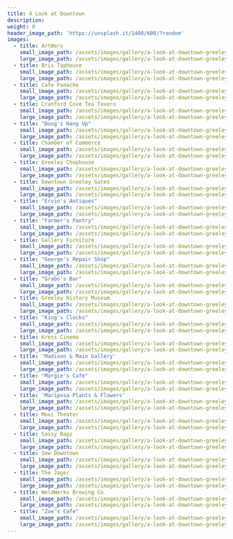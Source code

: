 ```yaml
---
title: A Look at Downtown
description:
weight: 0
header_image_path: 'https://unsplash.it/1400/600/?random'
images:
  - title: ArtWerx
    small_image_path: /assets/images/gallery/a-look-at-downtown-greeley/sm/artwerx-downtown-greeley.jpg
    large_image_path: /assets/images/gallery/a-look-at-downtown-greeley/lg/artwerx-downtown-greeley.jpg
  - title: Brix Taphouse
    small_image_path: /assets/images/gallery/a-look-at-downtown-greeley/sm/brix-taphouse-downtown-greeley.jpg
    large_image_path: /assets/images/gallery/a-look-at-downtown-greeley/lg/brix-taphouse-downtown-greeley.jpg
  - title: Cafe Panache
    small_image_path: /assets/images/gallery/a-look-at-downtown-greeley/sm/cafe-panache-downtown-greeley.jpg
    large_image_path: /assets/images/gallery/a-look-at-downtown-greeley/lg/cafe-panache-downtown-greeley.jpg
  - title: Cranford Cove Tea Tavern
    small_image_path: /assets/images/gallery/a-look-at-downtown-greeley/sm/cranford-cove-tea-tavern-downtown-greeley.jpg
    large_image_path: /assets/images/gallery/a-look-at-downtown-greeley/lg/cranford-cove-tea-tavern-downtown-greeley.jpg
  - title: "Doug's Hang Up"
    small_image_path: /assets/images/gallery/a-look-at-downtown-greeley/sm/dougs-hang-up-downtown-greeley.jpg
    large_image_path: /assets/images/gallery/a-look-at-downtown-greeley/lg/dougs-hang-up-downtown-greeley.jpg
  - title: Chamber of Commerce
    small_image_path: /assets/images/gallery/a-look-at-downtown-greeley/sm/chamber-of-commerce-downtown-greeley.jpg
    large_image_path: /assets/images/gallery/a-look-at-downtown-greeley/lg/chamber-of-commerce-downtown-greeley.jpg
  - title: Greeley Chophouse
    small_image_path: /assets/images/gallery/a-look-at-downtown-greeley/sm/chophouse-downtown-greeley.jpg
    large_image_path: /assets/images/gallery/a-look-at-downtown-greeley/lg/chophouse-downtown-greeley.jpg
  - title: Downtown Greeley Gates
    small_image_path: /assets/images/gallery/a-look-at-downtown-greeley/sm/downtown-greeley-gate.jpg
    large_image_path: /assets/images/gallery/a-look-at-downtown-greeley/lg/downtown-greeley-gate.jpg
  - title: "Ervin's Antiques"
    small_image_path: /assets/images/gallery/a-look-at-downtown-greeley/sm/ervins-antiques-downtown-greeley.jpg
    large_image_path: /assets/images/gallery/a-look-at-downtown-greeley/lg/ervins-antiques-downtown-greeley.jpg
  - title: "Farmer's Pantry"
    small_image_path: /assets/images/gallery/a-look-at-downtown-greeley/sm/farmers-pantry-downtown-greeley.jpg
    large_image_path: /assets/images/gallery/a-look-at-downtown-greeley/lg/farmers-pantry-downtown-greeley.jpg
  - title: Gallery Furniture
    small_image_path: /assets/images/gallery/a-look-at-downtown-greeley/sm/gallery-furniture-downtown-greeley.jpg
    large_image_path: /assets/images/gallery/a-look-at-downtown-greeley/lg/gallery-furniture-downtown-greeley.jpg
  - title: "George's Repair Shop"
    small_image_path: /assets/images/gallery/a-look-at-downtown-greeley/sm/georges-repair-shop-downtown-greeley.jpg
    large_image_path: /assets/images/gallery/a-look-at-downtown-greeley/lg/georges-repair-shop-downtown-greeley.jpg
  - title: "Grabo's Bar"
    small_image_path: /assets/images/gallery/a-look-at-downtown-greeley/sm/grabos-downtown-greeley.jpg
    large_image_path: /assets/images/gallery/a-look-at-downtown-greeley/lg/grabos-downtown-greeley.jpg
  - title: Greeley History Museum
    small_image_path: /assets/images/gallery/a-look-at-downtown-greeley/sm/greeley-history-museum-downtown-greeley.jpg
    large_image_path: /assets/images/gallery/a-look-at-downtown-greeley/lg/greeley-history-museum-downtown-greeley.jpg
  - title: "King's Clocks"
    small_image_path: /assets/images/gallery/a-look-at-downtown-greeley/sm/kings-clocks-downtown-greeley.jpg
    large_image_path: /assets/images/gallery/a-look-at-downtown-greeley/lg/kings-clocks-downtown-greeley.jpg
  - title: Kress Cinema
    small_image_path: /assets/images/gallery/a-look-at-downtown-greeley/sm/kress-cinema-downtown-greeley.jpg
    large_image_path: /assets/images/gallery/a-look-at-downtown-greeley/lg/kress-cinema-downtown-greeley.jpg
  - title: 'Madison & Main Gallery'
    small_image_path: /assets/images/gallery/a-look-at-downtown-greeley/sm/madison-and-main-downtown-greeley.jpg
    large_image_path: /assets/images/gallery/a-look-at-downtown-greeley/lg/madison-and-main-downtown-greeley.jpg
  - title: "Margie's Cafe"
    small_image_path: /assets/images/gallery/a-look-at-downtown-greeley/sm/margies-cafe-downtown-greeley.jpg
    large_image_path: /assets/images/gallery/a-look-at-downtown-greeley/lg/margies-cafe-downtown-greeley.jpg
  - title: 'Mariposa Plants & Flowers'
    small_image_path: /assets/images/gallery/a-look-at-downtown-greeley/sm/mariposa-plants-and-flowers-downtown-greeley.jpg
    large_image_path: /assets/images/gallery/a-look-at-downtown-greeley/lg/mariposa-plants-and-flowers-downtown-greeley.jpg
  - title: Moxi Theater
    small_image_path: /assets/images/gallery/a-look-at-downtown-greeley/sm/moxi-theater-downtown-greeley.jpg
    large_image_path: /assets/images/gallery/a-look-at-downtown-greeley/lg/moxi-theater-downtown-greeley.jpg
  - title: Sassy Bagz
    small_image_path: /assets/images/gallery/a-look-at-downtown-greeley/sm/sassy-bagz-downtown-greeley.jpg
    large_image_path: /assets/images/gallery/a-look-at-downtown-greeley/lg/sassy-bagz-downtown-greeley.jpg
  - title: Sew Downtown
    small_image_path: /assets/images/gallery/a-look-at-downtown-greeley/sm/sew-downtown-greeley.jpg
    large_image_path: /assets/images/gallery/a-look-at-downtown-greeley/lg/sew-downtown-greeley.jpg
  - title: The Jager
    small_image_path: /assets/images/gallery/a-look-at-downtown-greeley/sm/the-jager-downtown-greeley.jpg
    large_image_path: /assets/images/gallery/a-look-at-downtown-greeley/lg/the-jager-downtown-greeley.jpg
  - title: WeldWerks Brewing Co
    small_image_path: /assets/images/gallery/a-look-at-downtown-greeley/sm/weldwerks-brewing-downtown-greeley.jpg
    large_image_path: /assets/images/gallery/a-look-at-downtown-greeley/lg/weldwerks-brewing-downtown-greeley.jpg
  - title: "Zoe's Cafe"
    small_image_path: /assets/images/gallery/a-look-at-downtown-greeley/sm/zoes-cafe-downtown-greeley.jpg
    large_image_path: /assets/images/gallery/a-look-at-downtown-greeley/lg/zoes-cafe-downtown-greeley.jpg
---
```



